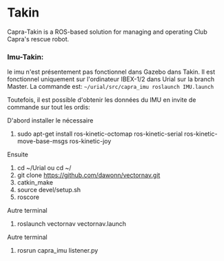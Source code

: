 # Takin
 Capra-Takin is a ROS-based solution for managing and operating Club Capra's rescue robot.

### Imu-Takin:
le imu n'est présentement pas fonctionnel dans Gazebo dans Takin. Il est fonctionnel uniquement sur l'ordinateur IBEX-1/2 dans Urial sur la branch Master.
La commande est: `~/urial/src/capra_imu roslaunch IMU.launch`

Toutefois, il est possible d'obtenir les données du IMU en invite de commande sur tout les ordis:

D'abord installer le nécessaire

1. sudo apt-get install ros-kinetic-octomap ros-kinetic-serial ros-kinetic-move-base-msgs ros-kinetic-joy

Ensuite

1. cd ~/Urial ou cd ~/
2. git clone https://github.com/dawonn/vectornav.git
3. catkin_make
4. source devel/setup.sh
5. roscore

Autre terminal
1. roslaunch vectornav vectornav.launch

Autre terminal
1. rosrun capra_imu listener.py

